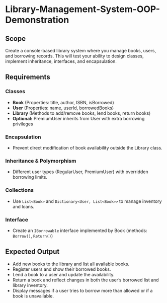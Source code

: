 # Library-Management-System-OOP-Demonstration

## Scope

Create a console-based library system where you manage books, users, and borrowing records. This will test your ability to design classes, implement inheritance, interfaces, and encapsulation.

## Requirements

### Classes

- **Book** (Properties: title, author, ISBN, isBorrowed)
- **User** (Properties: name, userId, borrowedBooks)
- **Library** (Methods to add/remove books, lend books, return books)
- **Optional:** PremiumUser inherits from User with extra borrowing privileges

### Encapsulation

- Prevent direct modification of book availability outside the Library class.

### Inheritance & Polymorphism

- Different user types (RegularUser, PremiumUser) with overridden borrowing limits.

### Collections

- Use `List<Book>` and `Dictionary<User, List<Book>>` to manage inventory and loans.

### Interface

- Create an `IBorrowable` interface implemented by Book (methods: `Borrow()`, `Return()`)

## Expected Output

- Add new books to the library and list all available books.
- Register users and show their borrowed books.
- Lend a book to a user and update the availability.
- Return a book and reflect changes in both the user’s borrowed list and library inventory.
- Display messages if a user tries to borrow more than allowed or if a book is unavailable.
